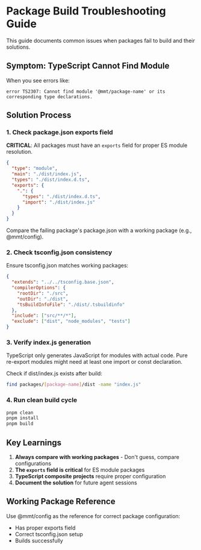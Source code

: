 # Package Build Troubleshooting Guide

This guide documents common issues when packages fail to build and their solutions.

## Symptom: TypeScript Cannot Find Module

When you see errors like:
```
error TS2307: Cannot find module '@mmt/package-name' or its corresponding type declarations.
```

## Solution Process

### 1. Check package.json exports field

**CRITICAL**: All packages must have an `exports` field for proper ES module resolution.

```json
{
  "type": "module",
  "main": "./dist/index.js",
  "types": "./dist/index.d.ts",
  "exports": {
    ".": {
      "types": "./dist/index.d.ts",
      "import": "./dist/index.js"
    }
  }
}
```

Compare the failing package's package.json with a working package (e.g., @mmt/config).

### 2. Check tsconfig.json consistency

Ensure tsconfig.json matches working packages:

```json
{
  "extends": "../../tsconfig.base.json",
  "compilerOptions": {
    "rootDir": "./src",
    "outDir": "./dist",
    "tsBuildInfoFile": "./dist/.tsbuildinfo"
  },
  "include": ["src/**/*"],
  "exclude": ["dist", "node_modules", "tests"]
}
```

### 3. Verify index.js generation

TypeScript only generates JavaScript for modules with actual code. Pure re-export modules might need at least one import or const declaration.

Check if dist/index.js exists after build:
```bash
find packages/[package-name]/dist -name "index.js"
```

### 4. Run clean build cycle

```bash
pnpm clean
pnpm install
pnpm build
```

## Key Learnings

1. **Always compare with working packages** - Don't guess, compare configurations
2. **The `exports` field is critical** for ES module packages
3. **TypeScript composite projects** require proper configuration
4. **Document the solution** for future agent sessions

## Working Package Reference

Use @mmt/config as the reference for correct package configuration:
- Has proper exports field
- Correct tsconfig.json setup
- Builds successfully